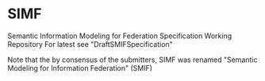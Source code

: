 # SIMF
Semantic Information Modeling for Federation
Specification Working Repository
For latest see "DraftSMIFSpecification"

Note that the by consensus of the submitters, SIMF was renamed "Semantic Modeling for Information Federation" (SMIF)
